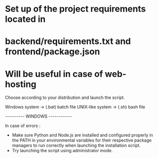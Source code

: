 # Set up of the project requirements located in
# backend/requirements.txt and frontend/package.json
# Will be useful in case of web-hosting

Choose according to your distribution and launch the script.

    
Windows system -> (.bat) batch file
UNIX-like system -> (.sh) bash file

---------- WINDOWS ------------

In case of errors :

- Make sure Python and Node.js are installed and configured properly
in the PATH in your environmental variables for their respective
package managers to run correctly when launching the installation script.
- Try launching the script using administrator mode.
